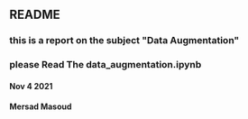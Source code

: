## README
### this is a report on the subject "Data Augmentation"
### please Read The data_augmentation.ipynb 

#### Nov 4 2021
#### Mersad Masoud